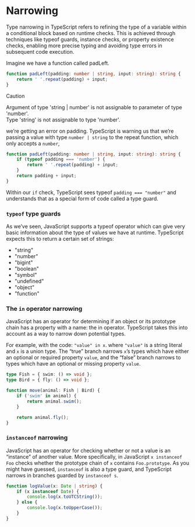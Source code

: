# Narrowing

Type narrowing in TypeScript refers to refining the type of a variable within a conditional block based on runtime checks. This is achieved through techniques like typeof guards, instance checks, or property existence checks, enabling more precise typing and avoiding type errors in subsequent code execution.

Imagine we have a function called padLeft.

```typescript
function padLeft(padding: number | string, input: string): string {
    return ' '.repeat(padding) + input;
}
```

> [!CAUTION]
> Argument of type 'string | number' is not assignable to parameter of type 'number'.  
> Type 'string' is not assignable to type 'number'.

we’re getting an error on padding. TypeScript is warning us that we’re passing a value with type `number | string` to the repeat function, which only accepts a `number`,

```typescript
function padLeft(padding: number | string, input: string): string {
    if (typeof padding === 'number') {
        return ' '.repeat(padding) + input;
    }
    return padding + input;
}
```

Within our `if` check, TypeScript sees typeof `padding === "number"` and understands that as a special form of code called a type guard.

### `typeof` type guards

As we’ve seen, JavaScript supports a typeof operator which can give very basic information about the type of values we have at runtime. TypeScript expects this to return a certain set of strings:

-   "string"
-   "number"
-   "bigint"
-   "boolean"
-   "symbol"
-   "undefined"
-   "object"
-   "function"

### The `in` operator narrowing

JavaScript has an operator for determining if an object or its prototype chain has a property with a name: the in operator. TypeScript takes this into account as a way to narrow down potential types.

For example, with the code: `"value" in x`. where `"value"` is a string literal and `x` is a union type. The “true” branch narrows `x`’s types which have either an optional or required property `value`, and the “false” branch narrows to types which have an optional or missing property `value`.

```typescript
type Fish = { swim: () => void };
type Bird = { fly: () => void };

function move(animal: Fish | Bird) {
    if ('swim' in animal) {
        return animal.swim();
    }

    return animal.fly();
}
```

### `instanceof` narrowing

JavaScript has an operator for checking whether or not a value is an “instance” of another value. More specifically, in JavaScript `x instanceof Foo` checks whether the prototype chain of `x` contains `Foo.prototype`. As you might have guessed, `instanceof` is also a type guard, and TypeScript narrows in branches guarded by `instanceof s`.

```typescript
function logValue(x: Date | string) {
    if (x instanceof Date) {
        console.log(x.toUTCString());
    } else {
        console.log(x.toUpperCase());
    }
}
```
